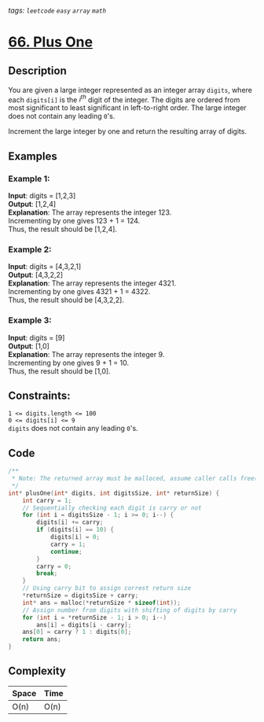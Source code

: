 ###### tags: `leetcode` `easy` `array` `math`  
# [66. Plus One](https://leetcode.com/problems/plus-one/)  

## Description  

You are given a large integer represented as an integer array `digits`, where each `digits[i]` is the $i^{th}$ digit of the integer. The digits are ordered from most significant to least significant in left-to-right order. The large integer does not contain any leading `0`'s.  

Increment the large integer by one and return the resulting array of digits.  

## Examples
### Example 1:

**Input**: digits = [1,2,3]  
**Output**: [1,2,4]  
**Explanation**: The array represents the integer 123.  
Incrementing by one gives 123 + 1 = 124.  
Thus, the result should be [1,2,4].  

### Example 2:

**Input**: digits = [4,3,2,1]  
**Output**: [4,3,2,2]  
**Explanation**: The array represents the integer 4321.  
Incrementing by one gives 4321 + 1 = 4322.  
Thus, the result should be [4,3,2,2].  

### Example 3:

**Input**: digits = [9]  
**Output**: [1,0]  
**Explanation**: The array represents the integer 9.  
Incrementing by one gives 9 + 1 = 10.  
Thus, the result should be [1,0].  

## Constraints:

`1 <= digits.length <= 100`  
`0 <= digits[i] <= 9`  
`digits` does not contain any leading `0`'s.  

## Code

```c
/**
 * Note: The returned array must be malloced, assume caller calls free().
 */
int* plusOne(int* digits, int digitsSize, int* returnSize) {
    int carry = 1;
    // Sequentially checking each digit is carry or not
    for (int i = digitsSize - 1; i >= 0; i--) {
        digits[i] += carry;
        if (digits[i] == 10) {
            digits[i] = 0;
            carry = 1;
            continue;
        }
        carry = 0;
        break;
    }
    // Using carry bit to assign correst return size
    *returnSize = digitsSize + carry;
    int* ans = malloc(*returnSize * sizeof(int));
    // Assign number from digits with shifting of digits by carry
    for (int i = *returnSize - 1; i > 0; i--)
        ans[i] = digits[i - carry];
    ans[0] = carry ? 1 : digits[0];
    return ans;
}
```

## Complexity

|Space|Time|
|-    |-   |
|O(n) |O(n)|